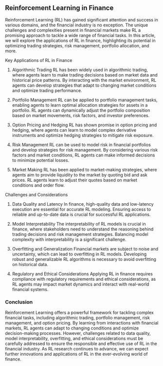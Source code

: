 ## Reinforcement Learning in Finance
Reinforcement Learning (RL) has gained significant attention and success in various domains, and the financial industry is no exception. The unique challenges and complexities present in financial markets make RL a promising approach to tackle a wide range of financial tasks. In this article, we will explore the applications of RL in finance, highlighting its potential in optimizing trading strategies, risk management, portfolio allocation, and more.

Key Applications of RL in Finance
1. Algorithmic Trading
RL has been widely used in algorithmic trading, where agents learn to make trading decisions based on market data and historical price patterns. By interacting with the market environment, RL agents can develop strategies that adapt to changing market conditions and optimize trading performance.

2. Portfolio Management
RL can be applied to portfolio management tasks, enabling agents to learn optimal allocation strategies for assets in a portfolio. RL agents can dynamically adjust the portfolio composition based on market movements, risk factors, and investor preferences.

3. Option Pricing and Hedging
RL has shown promise in option pricing and hedging, where agents can learn to model complex derivative instruments and optimize hedging strategies to mitigate risk exposure.

4. Risk Management
RL can be used to model risk in financial portfolios and develop strategies for risk management. By considering various risk factors and market conditions, RL agents can make informed decisions to minimize potential losses.

5. Market Making
RL has been applied to market-making strategies, where agents aim to provide liquidity to the market by quoting bid and ask prices. RL agents learn to adjust their quotes based on market conditions and order flow.

Challenges and Considerations
1. Data Quality and Latency
In finance, high-quality data and low-latency execution are essential for accurate RL modeling. Ensuring access to reliable and up-to-date data is crucial for successful RL applications.

2. Model Interpretability
The interpretability of RL models is crucial in finance, where stakeholders need to understand the reasoning behind trading decisions and risk management strategies. Balancing model complexity with interpretability is a significant challenge.

3. Overfitting and Generalization
Financial markets are subject to noise and uncertainty, which can lead to overfitting in RL models. Developing robust and generalizable RL algorithms is necessary to avoid overfitting on historical data.

4. Regulatory and Ethical Considerations
Applying RL in finance requires compliance with regulatory requirements and ethical considerations, as RL agents may impact market dynamics and interact with real-world financial systems.

### Conclusion
Reinforcement Learning offers a powerful framework for tackling complex financial tasks, including algorithmic trading, portfolio management, risk management, and option pricing. By learning from interactions with financial markets, RL agents can adapt to changing conditions and optimize decision-making processes. However, challenges related to data quality, model interpretability, overfitting, and ethical considerations must be carefully addressed to ensure the responsible and effective use of RL in the financial industry. As RL research continues to advance, we can expect further innovations and applications of RL in the ever-evolving world of finance.